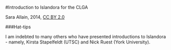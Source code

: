 #Introduction to Islandora for the CLGA

Sara Allain, 2014, [CC BY 2.0](http://creativecommons.org/licenses/by/2.0/ca/)

###Hat-tips

I am indebted to many others who have presented introductions to Islandora - namely, Kirsta Stapelfeldt (UTSC) and Nick Ruest (York University).
